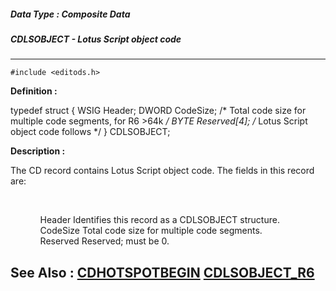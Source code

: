 ##### Data Type : Composite Data
##### CDLSOBJECT - Lotus Script object code
---
```
#include <editods.h>
```

**Definition :**

typedef struct {
	 WSIG Header;
	 DWORD   CodeSize; /* Total code size for multiple code segments, for 
R6 >64k */
   BYTE Reserved[4];
	 /* Lotus Script object code follows */
} CDLSOBJECT;

**Description :**

The CD record contains Lotus Script object code.  The fields in this record are:
<ul><br>

<ul>Header		Identifies this record as a CDLSOBJECT structure.<br>
CodeSize	Total code size for multiple code segments.<br>
Reserved	Reserved;  must be 0.</ul>
</ul>



**See Also :**
[CDHOTSPOTBEGIN](/domino-c-api-docs/reference/Data/CDHOTSPOTBEGIN)
[CDLSOBJECT_R6](/domino-c-api-docs/reference/Data/CDLSOBJECT_R6)
---
